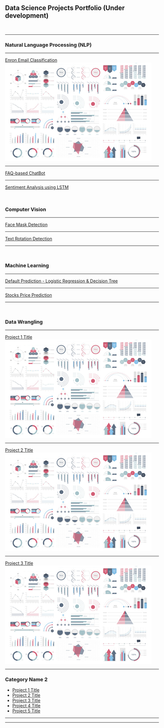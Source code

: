 ## Data Science Projects Portfolio (Under development)
<br>

---

### Natural Language Processing (NLP)
---

[Enron Email Classification](/sample_page) <br>
<img src="images/dummy_thumbnail.jpg?raw=true"/>

---
[FAQ-based ChatBot](/sample_page)

---
[Sentiment Analysis using LSTM](/sample_page)


<br>

### Computer Vision
---
[Face Mask Detection](/sample_page)

---
[Text Rotation Detection](/sample_page)

---

<br>



### Machine Learning
---
[Default Prediction - Logistic Regression & Decision Tree](/sample_page)

---

[Stocks Price Prediction](/sample_page)

---

<br>



### Data Wrangling
---


[Project 1 Title](/sample_page)
<img src="images/dummy_thumbnail.jpg?raw=true"/>

---
[Project 2 Title](/pdf/sample_presentation.pdf)
<img src="images/dummy_thumbnail.jpg?raw=true"/>

---
[Project 3 Title](http://example.com/)
<img src="images/dummy_thumbnail.jpg?raw=true"/>

---

### Category Name 2

- [Project 1 Title](http://example.com/)
- [Project 2 Title](http://example.com/)
- [Project 3 Title](http://example.com/)
- [Project 4 Title](http://example.com/)
- [Project 5 Title](http://example.com/)

---




---
<!-- Remove above link if you don't want to attibute -->
